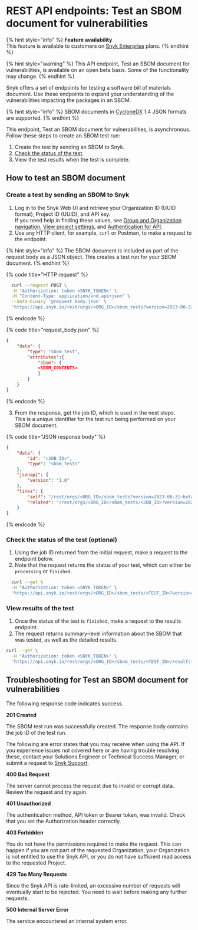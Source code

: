 # REST API endpoints: Test an SBOM document for vulnerabilities

{% hint style="info" %}
**Feature availability**\
This feature is available to customers on [Snyk Enterprise](../enterprise-setup/getting-started-with-the-snyk-enterprise-plan.md) plans.
{% endhint %}

{% hint style="warning" %}
This API endpoint, Test an SBOM document for vulnerabilities, is available on an open beta basis. Some of the functionality may change.
{% endhint %}

Snyk offers a set of endpoints for testing a software bill of materials document. Use these endpoints to expand your understanding of the vulnerabilities impacting the packages in an SBOM.

{% hint style="info" %}
SBOM documents in [CycloneDX](https://cyclonedx.org/) 1.4 JSON formats are supported.
{% endhint %}

This endpoint, Test an SBOM document for vulnerabilities, is asynchronous. Follow these steps to create an SBOM test run:

1. Create the test by sending an SBOM to Snyk.
2. [Check the status of the test](rest-api-endpoints-test-an-sbom-document-for-vulnerabilities.md#check-the-status-of-the-test-optional).
3. View the test results when the test is complete.

## How to test an SBOM document

### Create a test by sending an SBOM to Snyk&#x20;

1. Log in to the Snyk Web UI and retrieve your Organization ID (UUID format), Project ID (UUID), and API key.\
   If you need help in finding these values, see [Group and Organization navigation](../snyk-admin/manage-groups-and-organizations/group-and-organization-navigation.md), [View project settings](../manage-issues/snyk-projects/view-and-edit-project-settings.md), and [Authentication for API](../snyk-api-info/authentication-for-api.md).
2. Use any HTTP client, for example, `curl` or Postman, to make a request to the endpoint.&#x20;

{% hint style="info" %}
The SBOM document is included as part of the request body as a JSON object. This creates a test run for your SBOM document.
{% endhint %}

{% code title="HTTP request" %}
```bash
  curl --request POST \
  -H "Authorization: token <SNYK_TOKEN>" \
  -H "Content-Type: application/vnd.api+json" \
  --data-binary '@request_body.json' \
  'https://api.snyk.io/rest/orgs/<ORG_ID>/sbom_tests?version=2023-08-31~beta'
```
{% endcode %}

{% code title="request_body.json" %}
```json
{
    "data": {
        "type": "sbom_test",
        "attributes":{ 
            "sbom": {
            <SBOM_CONTENTS>
            }
        }
    }
}
```
{% endcode %}

3. From the response, get the job ID, which is used in the next steps. \
   This is a unique identifier for the test run being performed on your SBOM document.

{% code title="JSON response body" %}
```json
{
    "data": {
        "id": "<JOB_ID>",
        "type": "sbom_tests"
    },
    "jsonapi": {
        "version": "1.0"
    },
    "links": {
        "self": "/rest/orgs/<ORG_ID>/sbom_tests?version=2023-08-31~beta",
        "related": "/rest/orgs/<ORG_ID>/sbom_tests/<JOB_ID>?version=2023-08-31~beta"
    }
}
```
{% endcode %}

### Check the status of the test (optional)

1. Using the job ID returned from the initial request, make a request to the endpoint below.&#x20;
2. Note that the request returns the status of your test, which can either be `processing` or `finished`.

```bash
  curl --get \
  -H "Authorization: token <SNYK_TOKEN>" \
  'https://api.snyk.io/rest/orgs/<ORG_ID>/sbom_tests/<TEST_ID>?version=2023-08-31~beta'
```

### View results of the test

1. Once the status of the test is `finished`, make a request to the results endpoint.&#x20;
2. The request returns summary-level information about the SBOM that was tested, as well as the detailed results.

```bash
curl --get \
  -H "Authorization: token <SNYK_TOKEN>" \
  'https://api.snyk.io/rest/orgs/<ORG_ID>/sbom_tests/<TEST_ID>/results?version=2023-08-31~beta'
```

## Troubleshooting for Test an SBOM document for vulnerabilities

The following response code indicates success.

**201 Created**

The SBOM test run was successfully created. The response body contains the job ID of the test run.

The following are error states that you may receive when using the API. If you experience issues not covered here or are having trouble resolving these, contact your Solutions Engineer or Technical Success Manager, or submit a request to [Snyk Support](https://support.snyk.io/hc/en-us/requests/new).

**400 Bad Request**

The server cannot process the request due to invalid or corrupt data. Review the request and try again.

**401 Unauthorized**

The authentication method, API token or Bearer token, was invalid. Check that you set the Authorization header correctly.

**403 Forbidden**

You do not have the permissions required to make the request. This can happen if you are not part of the requested Organization, your Organization is not entitled to use the Snyk API, or you do not have sufficient read access to the requested Project.

**429 Too Many Requests**

Since the Snyk API is rate-limited, an excessive number of requests will eventually start to be rejected. You need to wait before making any further requests.

**500 Internal Server Error**

The service encountered an internal system error.

